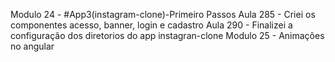 Modulo 24 - #App3(instagram-clone)-Primeiro Passos
    Aula 285 - Criei os componentes acesso, banner, login e cadastro
    Aula 290 - Finalizei a configuração dos diretorios do app instagran-clone
Modulo 25 - Animações no angular











